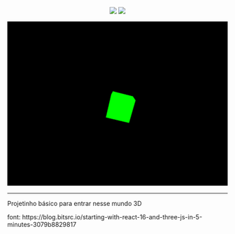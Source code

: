 
<p align="center">
  <img width="100" src="https://www.import.io/wp-content/uploads/2017/10/React-logo-1.png"/>
  <img width="100" src="https://miro.medium.com/max/724/1*aDcnXab1QC_5KF8JUxDEYA.png"/>
</p>
  <img src="cubo.png"/>
<hr/>
<p>Projetinho básico para entrar nesse mundo 3D</p>
font: https://blog.bitsrc.io/starting-with-react-16-and-three-js-in-5-minutes-3079b8829817



